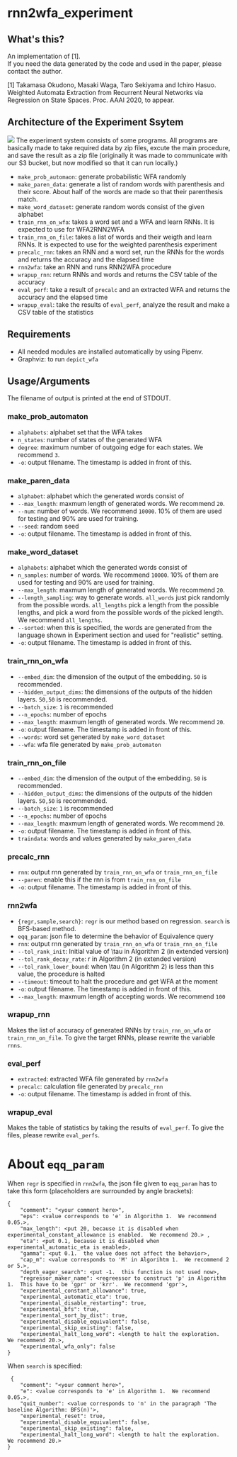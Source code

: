 # rnn2wfa_experiment

## What's this?
An implementation of [1].  
If you need the data generated by the code and used in the paper, please contact the author.

[1] Takamasa Okudono, Masaki Waga, Taro Sekiyama and Ichiro Hasuo. Weighted Automata Extraction from Recurrent Neural Networks via Regression on State Spaces. Proc. AAAI 2020, to appear.

## Architecture of the Experiment Ssytem
![](docs/flow.png)
The experiment system consists of some programs.
All programs are basically made to take required data by zip files, excute the main procedure, and save the result as a zip file (originally it was made to communicate with our S3 bucket, but now modified so that it can run locally.)
- `make_prob_automaon`: generate probabilistic WFA randomly
- `make_paren_data`: generate a list of random words with parenthesis and their score.  About half of the words are made so that their parenthesis match.
- `make_word_dataset`: generate random words consist of the given alphabet
- `train_rnn_on_wfa`: takes a word set and a WFA and learn RNNs.  It is expected to use for WFA2RNN2WFA
- `train_rnn_on_file`: takes a list of words and their weigth and learn RNNs.  It is expected to use for the weighted parenthesis experiment
- `precalc_rnn`: takes an RNN and a word set, run the RNNs for the words and returns the accuracy and the elapsed time
- `rnn2wfa`: take an RNN and runs RNN2WFA procedure
- `wrapup_rnn`: return RNNs and words and returns the CSV table of the accuracy
- `eval_perf`: take a result of `precalc` and an extracted WFA and returns the accuracy and the elapsed time
- `wrapup_eval`: take the results of `eval_perf`, analyze the result and make a CSV table of the statistics


## Requirements
- All needed modules are installed automatically by using Pipenv.
- Graphviz: to run `depict_wfa`

## Usage/Arguments
The filename of output is printed at the end of STDOUT.

### make_prob_automaton
- `alphabets`: alphabet set that the WFA takes
- `n_states`: number of states of the generated WFA
- `degree`: maximum number of outgoing edge for each states.  We recommend `3`.
- `-o`: output filename.  The timestamp is added in front of this.

### make_paren_data
- `alphabet`: alphabet which the generated words consist of 
- `--max_length`: maxmum length of generated words.  We recommend `20`.
- `--num`: number of words.  We recommend `10000`.  10% of them are used for testing and 90% are used for training.
- `--seed`: random seed
- `-o`: output filename.  The timestamp is added in front of this.

### make_word_dataset
- `alphabets`: alphabet which the generated words consist of 
- `n_samples`: number of words.  We recommend `10000`.  10% of them are used for testing and 90% are used for training.
- `--max_length`: maxmum length of generated words.  We recommend `20`.
- `--length_sampling`: way to generate words.  `all_words` just pick randomly from the possible words.  `all_lengths` pick a length from the possible lengths, and pick a word from the possible words of the picked length.  We recommend `all_lengths`.
- `--sorted`: when this is specified, the words are generated from the language shown in Experiment section and used for "realistic" setting.
- `-o`: output filename.  The timestamp is added in front of this.

### train_rnn_on_wfa
- `--embed_dim`: the dimension of the output of the embedding.  `50` is recommended.
- `--hidden_output_dims`: the dimensions of the outputs of the hidden layers.  `50,50` is recommended.
- `--batch_size`: `1` is recommended
- `--n_epochs`: number of epochs
- `--max_length`: maxmum length of generated words.  We recommend `20`.
- `-o`: output filename.  The timestamp is added in front of this.
- `--words`: word set generated by `make_word_dataset`
- `--wfa`: wfa file generated by `make_prob_automaton`

### train_rnn_on_file
- `--embed_dim`: the dimension of the output of the embedding.  `50` is recommended.
- `--hidden_output_dims`: the dimensions of the outputs of the hidden layers.  `50,50` is recommended.
- `--batch_size`: `1` is recommended
- `--n_epochs`: number of epochs
- `--max_length`: maxmum length of generated words.  We recommend `20`.
- `-o`: output filename.  The timestamp is added in front of this.
- `traindata`: words and values generated by `make_paren_data`

### precalc_rnn
- `rnn`: output rnn generated by `train_rnn_on_wfa` or `train_rnn_on_file`
- `--paren`: enable this if the rnn is from `train_rnn_on_file`
- `-o`: output filename.  The timestamp is added in front of this.

### rnn2wfa
- `{regr,sample,search}`: `regr` is our method based on regression.  `search` is BFS-based method.
- `eqq_param`: json file to determine the behavior of Equivalence query
- `rnn`: output rnn generated by `train_rnn_on_wfa` or `train_rnn_on_file`
- `--tol_rank_init`: Initial value of \tau in Algorithm 2 (in extended version)
- `--tol_rank_decay_rate`: r in Algorithm 2 (in extended version)
- `--tol_rank_lower_bound`: when \tau (in Algorithm 2) is less than this value, the procedure is halted
- `--timeout`: timeout to halt the procedure and get WFA at the moment
- `-o`: output filename.  The timestamp is added in front of this.
- `--max_length`: maxmum length of accepting words.  We recommend `100`


### wrapup_rnn
Makes the list of accuracy of generated RNNs by `train_rnn_on_wfa` or `train_rnn_on_file`.
To give the target RNNs, please rewrite the variable `rnns`.

### eval_perf
- `extracted`: extracted WFA file generated by `rnn2wfa`
- `precalc`: calculation file generated by `precalc_rnn`
- `-o`: output filename.  The timestamp is added in front of this.


### wrapup_eval
Makes the table of statistics by taking the results of `eval_perf`.
To give the files, please rewrite `eval_perfs`.

# About `eqq_param`
When `regr` is specified in `rnn2wfa`, the json file given to `eqq_param` has to take this form (placeholders are surrounded by angle brackets):
```
{
    "comment": "<your comment here>",
    "eps": <value corresponds to 'e' in Algorithm 1.  We recommend 0.05.>,
    "max_length": <put 20, because it is disabled when experimental_constant_allowance is enabled.  We recommend 20.> ,
    "eta": <put 0.1, because it is disabled when experimental_automatic_eta is enabled>,
    "gamma": <put 0.1.  the value does not affect the behavior>,
    "cap_m": <value corresponds to 'M' in Algorihtm 1.  We recommend 2 or 5.>,
    "depth_eager_search": <put -1.  this function is not used now>,
    "regressor_maker_name": <regreessor to construct 'p' in Algorithm 1.  This have to be 'gpr' or 'krr'.  We recommend 'gpr'>,
    "experimental_constant_allowance": true,
    "experimental_automatic_eta": true,
    "experimental_disable_restarting": true,
    "experimental_bfs": true,
    "experimental_sort_by_dist": true,
    "experimental_disable_equivalent": false,
    "experimental_skip_existing": false,
    "experimental_halt_long_word": <length to halt the exploration.  We recommend 20.>,
    "experimental_wfa_only": false
}
```


When `search` is specified:
```
 {
    "comment": "<your comment here>",
    "e": <value corresponds to 'e' in Algorithm 1.  We recommend 0.05.>,
    "quit_number": <value corresponds to 'n' in the paragraph 'The baseline Algorithm: BFS(n)'>,
    "experimental_reset": true,
    "experimental_disable_equivalent": false,
    "experimental_skip_existing": false,
    "experimental_halt_long_word": <length to halt the exploration.  We recommend 20.>
}
```